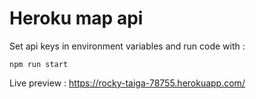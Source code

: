 # Heroku map api
Set api keys in environment variables and run code with :
```
npm run start
```
Live preview : https://rocky-taiga-78755.herokuapp.com/


